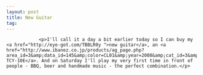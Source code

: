 ```yaml
---
layout: post
title: New Guitar
tag: 
---
```



                <p>I'll call it a day a bit earlier today so I can buy my <a href="http://eye-got.com/TBBLR0y ">new guitar</a>, an <a href="http://www.ibanez.co.jp/products/ag_page.php?area_id=3&amp;data_id=145&amp;color=CL01&amp;year=2008&amp;cat_id=3&amp;series_id=12">Ibanez TCY-10E</a>. And on Saturday I'll play my very first time in front of people - BBQ, beer and handmade music - the perfect combination.</p>
            
